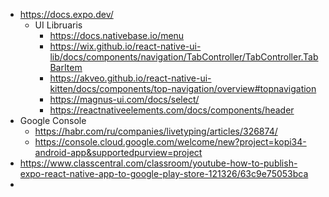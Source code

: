 - https://docs.expo.dev/
    - UI Libruaris
        - https://docs.nativebase.io/menu
        - https://wix.github.io/react-native-ui-lib/docs/components/navigation/TabController/TabController.TabBarItem
        - https://akveo.github.io/react-native-ui-kitten/docs/components/top-navigation/overview#topnavigation
        - https://magnus-ui.com/docs/select/
        - https://reactnativeelements.com/docs/components/header
- Google Console
	- https://habr.com/ru/companies/livetyping/articles/326874/
	- https://console.cloud.google.com/welcome/new?project=kopi34-android-app&supportedpurview=project
- https://www.classcentral.com/classroom/youtube-how-to-publish-expo-react-native-app-to-google-play-store-121326/63c9e75053bca
- 